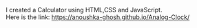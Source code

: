 I created a Calculator using HTML,CSS and JavaScript.
<br>
Here is the link: https://anoushka-ghosh.github.io/Analog-Clock/
<br>
